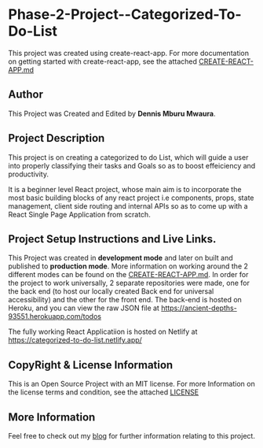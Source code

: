 # Phase-2-Project--Categorized-To-Do-List

This project was created using create-react-app.
For more documentation on getting started with create-react-app, see the attached [CREATE-REACT-APP.md](./CREATE-REACT-APP.md)

## Author
This Project was Created and Edited by **Dennis Mburu Mwaura**.

## Project Description
This project is on creating a categorized to do List, which will guide a user into properly classifying their tasks and Goals so as to boost effeiciency and productivity.

It is a beginner level React project, whose main aim is to incorporate the most basic building blocks of any react project i.e components, props, state management, client side routing and internal APIs so as to come up with a React Single Page Application from scratch.

## Project Setup Instructions and Live Links.
This Project was created in **development mode** and later on built and published to **production mode**. More information on working around the 2 different modes can be found on the [CREATE-REACT-APP.md](./CREATE-REACT-APP.md). In order for the project to work universally, 2 separate repositories were made, one for the back end (to host our locally created Back end for universal accessibility) and the other for the front end. The back-end is hosted on Heroku, and you can view the raw JSON file at  https://ancient-depths-93551.herokuapp.com/todos

The fully working React Applicatiion is hosted on Netlify at https://categorized-to-do-list.netlify.app/


## CopyRight & License Information
This is an Open Source Project with an MIT license. For more Information on the license terms and condition, see the attached [LICENSE](./LICENSE)


## More Information
Feel free to check out my [blog](https://medium.com/@dennismburu2063/an-introduction-to-react-205e8f8f085c) for further information relating to this project.
